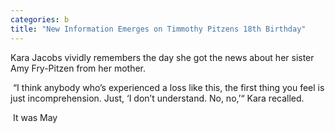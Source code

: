 ```yaml
---
categories: b
title: "New Information Emerges on Timmothy Pitzens 18th Birthday"
---
```


Kara Jacobs vividly remembers the day she got the news about her sister Amy Fry-Pitzen from her mother.



&nbsp;“I think anybody who’s experienced a loss like this, the first thing you feel is just incomprehension. Just, &#8216;I don’t understand. No, no,&#8217;“ Kara recalled.



&nbsp;It was May